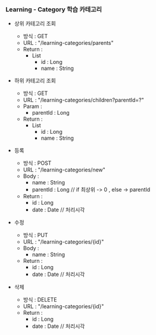 ### Learning - Category 학습 카테고리

* 상위 카테고리 조회

    - 방식 : GET 
    - URL : "/learning-categories/parents"
    - Return :
        - List
            - id : Long
            - name : String

* 하위 카테고리 조회

    - 방식 : GET 
    - URL : "/learning-categories/children?parentId=?"
    - Param :
        - parentId : Long 
    - Return :
        - List
            - id : Long
            - name : String

* 등록

    - 방식 : POST 
    - URL : "/learning-categories/new"
    - Body : 
        - name : String
        - parentId : Long // if 최상위 -> 0 , else -> parentId
    - Return :
        - id : Long 
        - date : Date // 처리시각 
* 수정

    - 방식 : PUT 
    - URL : "/learning-categories/{id}"
    - Body : 
        - name : String
    - Return :
        - id : Long 
        - date : Date // 처리시각 
* 삭제

    - 방식 : DELETE 
    - URL : "/learning-categories/{id}"
    - Return :
        - id : Long 
        - date : Date // 처리시각 
